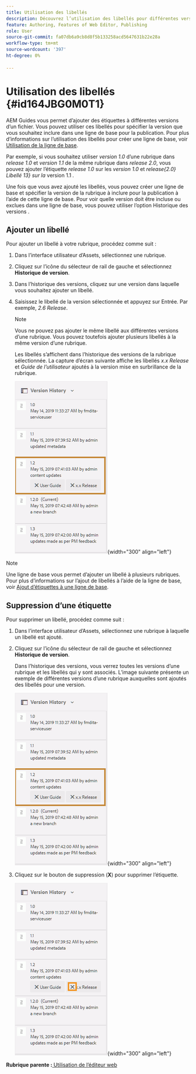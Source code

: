 ```yaml
---
title: Utilisation des libellés
description: Découvrez l’utilisation des libellés pour différentes versions d’un fichier dans AEM Guides. Découvrez comment ajouter ou supprimer une étiquette à une version d’une rubrique.
feature: Authoring, Features of Web Editor, Publishing
role: User
source-git-commit: fa07db6a9cb8d8f5b133258acd5647631b22e28a
workflow-type: tm+mt
source-wordcount: '397'
ht-degree: 0%

---
```


# Utilisation des libellés {#id164JBG0M0T1}

AEM Guides vous permet d’ajouter des étiquettes à différentes versions d’un fichier. Vous pouvez utiliser ces libellés pour spécifier la version que vous souhaitez inclure dans une ligne de base pour la publication. Pour plus d’informations sur l’utilisation des libellés pour créer une ligne de base, voir [Utilisation de la ligne de base](generate-output-use-baseline-for-publishing.md#).

Par exemple, si vous souhaitez utiliser *version 1.0* d’une rubrique dans *release 1.0* et *version 1.1* de la même rubrique dans *release 2.0*, vous pouvez ajouter l’étiquette *release 1.0* sur les *version 1.0* et *release{2.0} Libellé 13} sur la* version 1.1 *.*

Une fois que vous avez ajouté les libellés, vous pouvez créer une ligne de base et spécifier la version de la rubrique à inclure pour la publication à l’aide de cette ligne de base. Pour voir quelle version doit être incluse ou exclues dans une ligne de base, vous pouvez utiliser l’option Historique des versions .

## Ajouter un libellé

Pour ajouter un libellé à votre rubrique, procédez comme suit :

1. Dans l’interface utilisateur d’Assets, sélectionnez une rubrique.
1. Cliquez sur l’icône du sélecteur de rail de gauche et sélectionnez **Historique de version**.
1. Dans l’historique des versions, cliquez sur une version dans laquelle vous souhaitez ajouter un libellé.

1. Saisissez le libellé de la version sélectionnée et appuyez sur Entrée. Par exemple, *2.6 Release*.

   >[!NOTE]
   >
   > Vous ne pouvez pas ajouter le même libellé aux différentes versions d’une rubrique. Vous pouvez toutefois ajouter plusieurs libellés à la même version d’une rubrique.

   Les libellés s’affichent dans l’historique des versions de la rubrique sélectionnée. La capture d’écran suivante affiche les libellés *x.x Release* et *Guide de l’utilisateur* ajoutés à la version mise en surbrillance de la rubrique.

   ![](images/labels.png){width="300" align="left"}

>[!NOTE]
>
> Une ligne de base vous permet d’ajouter un libellé à plusieurs rubriques. Pour plus d’informations sur l’ajout de libellés à l’aide de la ligne de base, voir [Ajout d’étiquettes à une ligne de base](generate-output-use-baseline-for-publishing.md#id184KD0T305Z).

## Suppression d’une étiquette

Pour supprimer un libellé, procédez comme suit :

1. Dans l’interface utilisateur d’Assets, sélectionnez une rubrique à laquelle un libellé est ajouté.
1. Cliquez sur l’icône du sélecteur de rail de gauche et sélectionnez **Historique de version**.

   Dans l’historique des versions, vous verrez toutes les versions d’une rubrique et les libellés qui y sont associés. L’image suivante présente un exemple de différentes versions d’une rubrique auxquelles sont ajoutés des libellés pour une version.

   ![](images/labels.png){width="300" align="left"}

1. Cliquez sur le bouton de suppression \(**X**\) pour supprimer l’étiquette.

   ![](images/delete-labels.png){width="300" align="left"}


**Rubrique parente :**[ Utilisation de l’éditeur web](web-editor.md)
